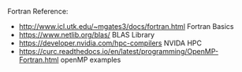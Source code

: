 Fortran Reference:
- http://www.icl.utk.edu/~mgates3/docs/fortran.html Fortran Basics
- https://www.netlib.org/blas/ BLAS Library
- https://developer.nvidia.com/hpc-compilers NVIDA HPC
- https://curc.readthedocs.io/en/latest/programming/OpenMP-Fortran.html openMP examples
